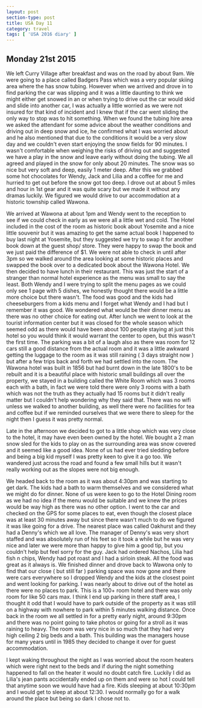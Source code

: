 ```yaml
---
layout: post
section-type: post
title: USA Day 11
category: travel
tags: [ 'USA 2016 diary' ]
---
```


## Monday 21st 2015  
We left Curry Village after breakfast and was on the road by about 9am. We were going to a place called Badgers Pass which was a very popular skiing area where the has snow tubing. However when we arrived and drove in to find parking the car was slipping and it was a little daunting to think we might either get snowed in an or when trying to drive out the car would skid and slide into another car, I was actually a little worried as we were not insured for that kind of incident and I knew that if the car went sliding the only way to stop was to hit something. When we found the tubing hire area we asked the attendant for some advice about the weather conditions and driving out in deep snow and ice, he confirmed what I was worried about and he also mentioned that due to the conditions it would be a very slow day and we couldn't even start enjoying the snow fields for 90 minutes. I wasn't comfortable when weighing the risks of driving out and suggested we have a play in the snow and leave early without doing the tubing. We all agreed and played in the snow for only about 20 minutes. The snow was so nice but very soft and deep, easily 1 meter deep. After this we grabbed some hot chocolates for Wendy, Jack and Lilia and a coffee for me and hurried to get out before the snow got too deep. I drove out at about 5 miles and hour in 1st gear and it was quite scary but we made it without any dramas luckily. We figured we would drive to our accommodation at a historic township called Wawona.

We arrived at Wawona at about 1pm and Wendy went to the reception to see if we could check in early as we were all a little wet and cold. The Hotel included in the cost of the room as historic book about Yosemite and a nice little souvenir but it was amazing to get the same actual book I happened to buy last night at Yosemite, but they suggested we try to swap it for another book down at the guest shop/ store. They were happy to swap the book and we just paid the difference of $1. We were not able to check in until after 3pm so we walked around the area looking at some historic places and swapped the book over to a dedicated book about the Wawona Hotel. We then decided to have lunch in their restaurant. This was just the start of a stranger than normal hotel experience as the menu was small to say the least. Both Wendy and I were trying to split the menu pages as we could only see 1 page with 5 dishes, we honestly thought there would be a little more choice but there wasn't. The food was good and the kids had cheeseburgers from a kids menu and I forget what Wendy and I had but I remember it was good. We wondered what would be their dinner menu as there was no other choice for eating out.
After lunch we went to look at the tourist information center but it was closed for the whole season which seemed odd as there would have been about 100 people staying at just this hotel so you would think it would warrant the center to open, but this wasn't the first time. The parking was a bit of a laugh also as there was room for 12 cars still a good distance from the actual room and it was a little awkward getting the luggage to the room as it was still raining ( 3 days straight now ) but after a few trips back and forth we had settled into the room. The Wawona hotel was built in 1856 but had burnt down in the late 1800's to be rebuilt and it is a beautiful place with historic small buildings all over the property, we stayed in a building called the White Room which was 3 rooms each with a bath, in fact we were told there were only 3 rooms with a bath which was not the truth as they actually had 15 rooms but it didn't really matter but I couldn't help wondering why they said that. There was no wifi unless we walked to another building, as well there were no facilities for tea and coffee but if we reminded ourselves that we were there to sleep for the night then I guess it was pretty normal.

Late in the afternoon we decided to got to a little shop which was very close to the hotel, it may have even been owned by the hotel. We bought a 2 man snow sled for the kids to play on as the surrounding area was snow covered and it seemed like a good idea. None of us had ever tried sledding before and being a big kid myself I was pretty keen to give it a go too. We wandered just across the road and found a few small hills but it wasn't really working out as the slopes were not big enough.

We headed back to the room as it was about 4:30pm and was starting to get dark. The kids had a bath to warm themselves and we considered what we might do for dinner. None of us were keen to go to the Hotel Dining room as we had no idea if the menu would be suitable and we knew the prices would be way high as there was no other option. I went to the car and checked on the GPS for some places to eat, even though the closest place was at least 30 minutes away but since there wasn't much to do we figured it was like going for a drive. The nearest place was called Oakhurst and they had a Denny's which we all love. The manager of Denny's was very short staffed and was absolutely run of his feet so it took a while but he was very nice and later we were more than happy to give him a good tip, but you couldn't help but feel sorry for the guy. Jack had ordered Nachos, Lilia had fish n chips, Wendy had pot roast and I had a sirloin steak. All the food was great as it always is. We finished dinner and drove back to Wawona only to find that our close ( but still far ) parking space was now gone and there were cars everywhere so I dropped Wendy and the kids at the closest point and went looking for parking. I was nearly about to drive out of the hotel as there were no places to park. This is a 100+ room hotel and there was only room for like 50 cars max. I think I end up parking in there staff area, I thought it odd that I would have to park outside of the property as it was still on a highway with nowhere to park within 5 minutes walking distance.
Once back in the room we all settled in for a pretty early night, around 9:30pm and there was no point going to take photos or going for a stroll as it was raining to heavy. The room was very nice in so much that they had very high ceiling 2 big beds and a bath. This building was the managers house for many years until in 1985 they decided to change it over for guest accommodation.

 I kept waking throughout the night as I was worried about the room heaters which were right next to the beds and if during the night something happened to fall on the heater it would no doubt catch fire. Luckily I did as Lilia's jean pants accidentally ended up on them and were so hot I could tell that anytime soon we would have had a fire. Kids sleeping at about 10:30pm and I would get to sleep at about 12:30. I would normally go for a walk around the place but being so dark I chose not to.

